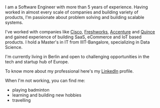 I am a Software Engineer with more than 5 years of experience. Having worked in almost every scale of companies and building variety of products, I'm passionate about problem solving and building scalable systems.

I've worked with companies like [Cisco](https://www.cisco.com), [Freshworks](https://www.freshworks.com/), [Accenture](https://www.accenture.com/) and [Quince](https://www.crunchbase.com/organization/Quince) and gained experience of building SaaS, eCommerce and IoT based products.
I hold a Master's in IT from IIIT-Bangalore, specializing in Data Science.

I'm currently living in Berlin and open to challenging opportunities in the tech and startup hub of Europe.

To know more about my professional here's my [LinkedIn](https://www.linkedin.com/in/prasun-joshi) profile.

When I'm not working, you can find me:
- playing badminton
- learning and building new hobbies
- travelling
